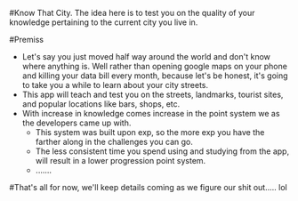 #Know That City. 
The idea here is to test you on the quality of your knowledge pertaining to the current city you live in.

#Premiss
- Let's say you just moved half way around the world and don't know where anything is. Well rather than opening google maps on your phone and killing your data bill every month, because let's be honest, it's going to take you a while to learn about your city streets.
- This app will teach and test you on the streets, landmarks, tourist sites, and popular locations like bars, shops, etc.
- With increase in knowledge comes increase in the point system we as the developers came up with.
  - This system was built upon exp, so the more exp you have the farther along in the challenges you can go.
  - The less consistent time you spend using and studying from the app, will result in a lower progression point          system.
  - .......
  
#That's all for now, we'll keep details coming as we figure our shit out..... lol
